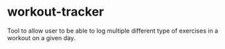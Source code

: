 # workout-tracker
Tool to allow user to be able to log multiple different type of exercises in a workout on a given day.

